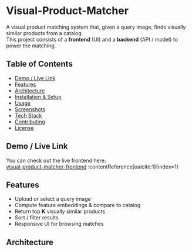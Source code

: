 # Visual-Product-Matcher

A visual product matching system that, given a query image, finds visually similar products from a catalog.  
This project consists of a **frontend** (UI) and a **backend** (API / model) to power the matching.

## Table of Contents

- [Demo / Live Link](#demo--live-link)  
- [Features](#features)  
- [Architecture](#architecture)  
- [Installation & Setup](#installation--setup)  
- [Usage](#usage)  
- [Screenshots](#screenshots)  
- [Tech Stack](#tech-stack)  
- [Contributing](#contributing)  
- [License](#license)

## Demo / Live Link

You can check out the live frontend here:  
[visual-product-matcher-frontend](https://visual-product-matcher-frontend-theta.vercel.app/) :contentReference[oaicite:1]{index=1}

## Features

- Upload or select a query image  
- Compute feature embeddings & compare to catalog  
- Return top **K** visually similar products  
- Sort / filter results  
- Responsive UI for browsing matches

## Architecture

